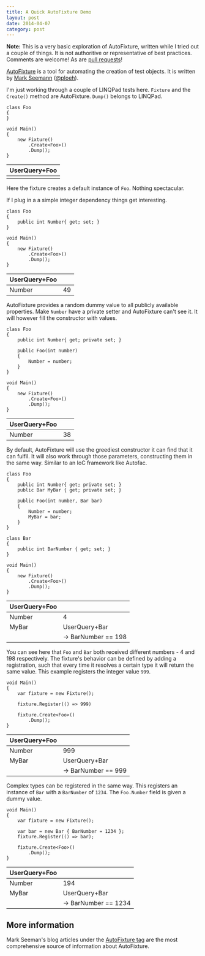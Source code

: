 ```yaml
---
title: A Quick AutoFixture Demo
layout: post
date: 2014-04-07
category: post
---
```


**Note:** This is a very basic exploration of AutoFixture, written while I tried out a couple of things. It is not authoritive or representative of best practices. Comments are welcome! As are [pull requests](https://github.com/rgrrrrrba/rgrrrrrba.github.io)!

[AutoFixture](https://github.com/AutoFixture/AutoFixture) is a tool for automating the creation of test objects. It is written by [Mark Seemann](http://blog.ploeh.dk/) ([@ploeh](https://twitter.com/ploeh)).

I'm just working through a couple of LINQPad tests here. `Fixture` and the `Create()` method are AutoFixture. `Dump()` belongs to LINQPad.

    class Foo 
    {
    }

    void Main()
    {
        new Fixture()
            .Create<Foo>()
            .Dump();
    }

| UserQuery+Foo |
|---------------|
|               |

Here the fixture creates a default instance of `Foo`. Nothing spectacular.

If I plug in a a simple integer dependency things get interesting.

    class Foo 
    {
        public int Number{ get; set; }
    }

    void Main()
    {
        new Fixture()
            .Create<Foo>()
            .Dump();
    }

| UserQuery+Foo |    |
|---------------|----|
| Number        | 49 |

AutoFixture provides a random dummy value to all publicly available properties. Make `Number` have a private setter and AutoFixture can't see it. It will however fill the constructor with values.

    class Foo 
    {
        public int Number{ get; private set; }
        
        public Foo(int number) 
        {
            Number = number;
        }
    }

    void Main()
    {
        new Fixture()
            .Create<Foo>()
            .Dump();
    }

| UserQuery+Foo |    |
|---------------|----|
| Number        | 38 |


By default, AutoFixture will use the greediest constructor it can find that it can fulfil. It will also work through those parameters, constructing them in the same way. Similar to an IoC framework like Autofac.

    class Foo 
    {
        public int Number{ get; private set; }
        public Bar MyBar { get; private set; }
        
        public Foo(int number, Bar bar) 
        {
            Number = number;
            MyBar = bar;
        }
    }

    class Bar
    {
        public int BarNumber { get; set; }
    }

    void Main()
    {
        new Fixture()
            .Create<Foo>()
            .Dump();
    }

| UserQuery+Foo |                     |
|---------------|---------------------|
| Number        | 4                   |
| MyBar         | UserQuery+Bar       |
|               | -> BarNumber == 198 |

You can see here that `Foo` and `Bar` both received different numbers - 4 and 198 respectively. The fixture's behavior can be defined by adding a registration, such that every time it resolves a certain type it will return the same value. This example registers the integer value `999`.

    void Main()
    {
        var fixture = new Fixture();
        
        fixture.Register(() => 999)
        
        fixture.Create<Foo>()
            .Dump();
    }

| UserQuery+Foo |                     |
|---------------|---------------------|
| Number        | 999                 |
| MyBar         | UserQuery+Bar       |
|               | -> BarNumber == 999 |

Complex types can be registered in the same way. This registers an instance of `Bar` with a `BarNumber` of `1234`. The `Foo.Number` field is given a dummy value.

    void Main()
    {
        var fixture = new Fixture();

        var bar = new Bar { BarNumber = 1234 };
        fixture.Register(() => bar);
        
        fixture.Create<Foo>()
            .Dump();
    }

| UserQuery+Foo |                      |
|---------------|----------------------|
| Number        | 194                  |
| MyBar         | UserQuery+Bar        |
|               | -> BarNumber == 1234 |


## More information

Mark Seeman's blog articles under the [AutoFixture tag](http://blog.ploeh.dk/tags.html#AutoFixture-ref) are the most comprehensive source of information about AutoFixture. 
